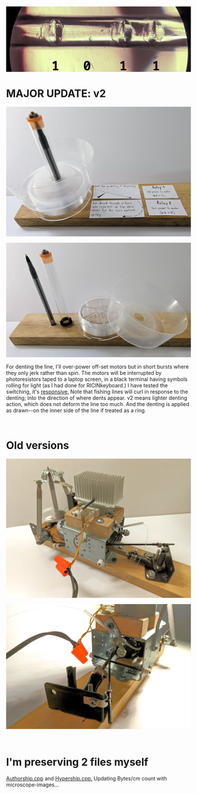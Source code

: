 <!---
Preserve data on fluorocarbon fishing line - imprescriptible multi-millennium storage.
-->



<p align="center">
  <img src="https://raw.githubusercontent.com/compromise-evident/CarbonRecord/main/Other/Data-on-the-line.png">
</p>

# MAJOR UPDATE: v2

<p align="center">
  <img src="https://raw.githubusercontent.com/compromise-evident/CarbonRecord/main/Other/Layout.jpg">
</p>

<p align="center">
  <img src="https://raw.githubusercontent.com/compromise-evident/CarbonRecord/main/Other/Reservoir_materials.jpg">
</p>

For denting the line, I'll over-power off-set motors but in short bursts where they
only jerk rather than spin. The motors will be interrupted by photoresistors taped to a
laptop screen, in a black terminal having symbols rolling for light (as I had done for
RICINkeyboard.) I have tested the switching, it's
[responsive.](https://raw.githubusercontent.com/compromise-evident/CarbonRecord/main/Other/5V-relay.png)
Note that fishing lines will curl in response to the denting; into the direction of where
dents appear. v2 means lighter denting action, which does not deform the line too much.
And the denting is applied as drawn--on the inner side of the line if treated as a ring.


<br>

# Old versions

<p align="center">
  <img src="https://raw.githubusercontent.com/compromise-evident/CarbonRecord/main/Other/Version_1/Puller-and-winder.jpg">
</p>

<p align="center">
  <img src="https://raw.githubusercontent.com/compromise-evident/CarbonRecord/main/Other/Version_1/Rubber-puller.jpg">
</p>

<br>

# I'm preserving 2 files myself

[Authorship.cpp](https://github.com/compromise-evident/Authorship) and [Hypership.cpp.](https://github.com/compromise-evident/Hypership) Updating Bytes/cm count with microscope-images...
